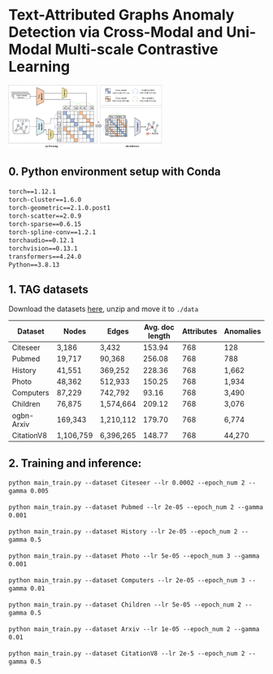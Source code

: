 # Text-Attributed Graphs Anomaly Detection via Cross-Modal and Uni-Modal Multi-scale Contrastive Learning

<img src="https://github.com/yimingxu24/CMUCL/blob/main/pipeline.svg" width="60%">

## 0. Python environment setup with Conda

```
torch==1.12.1
torch-cluster==1.6.0
torch-geometric==2.1.0.post1
torch-scatter==2.0.9
torch-sparse==0.6.15
torch-spline-conv==1.2.1
torchaudio==0.12.1
torchvision==0.13.1
transformers==4.24.0
Python==3.8.13
```

## 1. TAG datasets

Download the datasets [here](https://drive.google.com/drive/folders/1Suws6A-v0jBQpKeMphD0CEgxBjK-72AC?usp=sharing), unzip and move it to `./data`

| Dataset     | Nodes   | Edges    | Avg. doc length | Attributes | Anomalies |
|-------------|---------|----------|-----------------|------------|-----------|
| Citeseer    | 3,186   | 3,432    | 153.94          | 768        | 128       |
| Pubmed      | 19,717  | 90,368   | 256.08          | 768        | 788       |
| History     | 41,551  | 369,252  | 228.36          | 768        | 1,662     |
| Photo       | 48,362  | 512,933  | 150.25          | 768        | 1,934     |
| Computers   | 87,229  | 742,792  | 93.16           | 768        | 3,490     |
| Children    | 76,875  | 1,574,664| 209.12          | 768        | 3,076     |
| ogbn-Arxiv  | 169,343 | 1,210,112| 179.70          | 768        | 6,774     |
| CitationV8  | 1,106,759| 6,396,265| 148.77         | 768        | 44,270    |

## 2. Training and inference:
```
python main_train.py --dataset Citeseer --lr 0.0002 --epoch_num 2 --gamma 0.005

python main_train.py --dataset Pubmed --lr 2e-05 --epoch_num 2 --gamma 0.001

python main_train.py --dataset History --lr 2e-05 --epoch_num 2 --gamma 0.5

python main_train.py --dataset Photo --lr 5e-05 --epoch_num 3 --gamma 0.001

python main_train.py --dataset Computers --lr 2e-05 --epoch_num 3 --gamma 0.01

python main_train.py --dataset Children --lr 5e-05 --epoch_num 2 --gamma 0.5

python main_train.py --dataset Arxiv --lr 1e-05 --epoch_num 2 --gamma 0.01

python main_train.py --dataset CitationV8 --lr 2e-5 --epoch_num 2 --gamma 0.5
```
